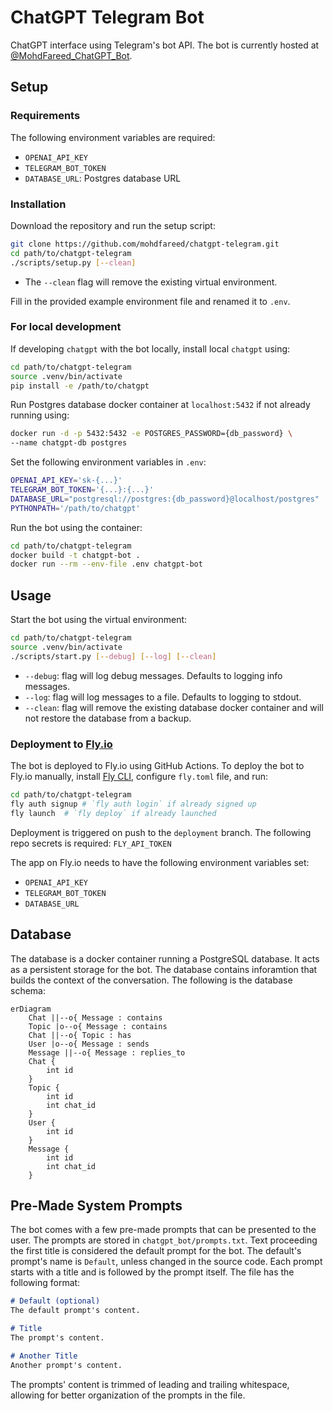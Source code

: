 # ChatGPT Telegram Bot

ChatGPT interface using Telegram's bot API. The bot is currently hosted at
[@MohdFareed_ChatGPT_Bot](https://t.me/MohdFareed_ChatGPT_Bot).

## Setup

### Requirements

The following environment variables are required:

- `OPENAI_API_KEY`
- `TELEGRAM_BOT_TOKEN`
- `DATABASE_URL`: Postgres database URL

### Installation

Download the repository and run the setup script:

```sh
git clone https://github.com/mohdfareed/chatgpt-telegram.git
cd path/to/chatgpt-telegram
./scripts/setup.py [--clean]
```

- The `--clean` flag will remove the existing virtual environment.

Fill in the provided example environment file and renamed it to `.env`.

### For local development

If developing `chatgpt` with the bot locally, install local `chatgpt` using:

```sh
cd path/to/chatgpt-telegram
source .venv/bin/activate
pip install -e /path/to/chatgpt
```

Run Postgres database docker container at `localhost:5432` if not already
running using:

```sh
docker run -d -p 5432:5432 -e POSTGRES_PASSWORD={db_password} \
--name chatgpt-db postgres
```

Set the following environment variables in `.env`:

```sh
OPENAI_API_KEY='sk-{...}'
TELEGRAM_BOT_TOKEN='{...}:{...}'
DATABASE_URL="postgresql://postgres:{db_password}@localhost/postgres"
PYTHONPATH='/path/to/chatgpt'
```

Run the bot using the container:

```sh
cd path/to/chatgpt-telegram
docker build -t chatgpt-bot .
docker run --rm --env-file .env chatgpt-bot
```

## Usage

Start the bot using the virtual environment:

```sh
cd path/to/chatgpt-telegram
source .venv/bin/activate
./scripts/start.py [--debug] [--log] [--clean]
```

- `--debug`: flag will log debug messages. Defaults to logging info messages.
- `--log`: flag will log messages to a file. Defaults to logging to stdout.
- `--clean`: flag will remove the existing database docker container and will
    not restore the database from a backup.

### Deployment to [Fly.io](https://fly.io)

The bot is deployed to Fly.io using GitHub Actions. To deploy the bot to Fly.io
manually, install
[Fly CLI](https://fly.io/docs/getting-started/installing-flyctl/), configure
`fly.toml` file, and run:

```sh
cd path/to/chatgpt-telegram
fly auth signup # `fly auth login` if already signed up
fly launch  # `fly deploy` if already launched
```

Deployment is triggered on push to the `deployment` branch. The following repo
secrets is required: `FLY_API_TOKEN`

The app on Fly.io needs to have the following environment variables set:

- `OPENAI_API_KEY`
- `TELEGRAM_BOT_TOKEN`
- `DATABASE_URL`

## Database

The database is a docker container running a PostgreSQL database. It acts as a
persistent storage for the bot. The database contains inforamtion that builds
the context of the conversation. The following is the database schema:

```mermaid
erDiagram
    Chat ||--o{ Message : contains
    Topic |o--o{ Message : contains
    Chat ||--o{ Topic : has
    User |o--o{ Message : sends
    Message ||--o{ Message : replies_to
    Chat {
        int id
    }
    Topic {
        int id
        int chat_id
    }
    User {
        int id
    }
    Message {
        int id
        int chat_id
    }
```

## Pre-Made System Prompts

The bot comes with a few pre-made prompts that can be presented to the user.
The prompts are stored in `chatgpt_bot/prompts.txt`. Text proceeding the first
title is considered the default prompt for the bot. The default's prompt's
name is `Default`, unless changed in the source code. Each prompt starts with
a title and is followed by the prompt itself. The file has the following format:

```markdown
# Default (optional)
The default prompt's content.

# Title
The prompt's content.

# Another Title
Another prompt's content.
```

The prompts' content is trimmed of leading and trailing whitespace, allowing
for better organization of the prompts in the file.
